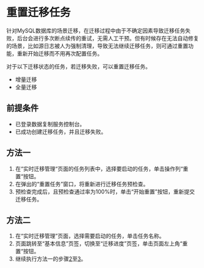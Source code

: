 # 重置迁移任务<a name="drs_03_0100"></a>

针对MySQL数据库的场景迁移，在迁移过程中由于不确定因素导致迁移任务失败，后台会进行多次断点续传的重试，无需人工干预。但有时候存在无法自动修复的场景，比如源日志被人为强制清理，导致无法继续迁移任务，则可通过重置功能，重新开始迁移而不用再次配置任务。

对于以下迁移状态的任务，若迁移失败，可以重置迁移任务。

-   增量迁移
-   全量迁移

## 前提条件<a name="section16256919193311"></a>

-   已登录数据复制服务控制台。
-   已成功创建迁移任务，并且迁移失败。

## 方法一<a name="section4298797218435"></a>

1.  在“实时迁移管理“页面的任务列表中，选择要启动的任务，单击操作列“重置“按钮。
2.  <a name="li1764125135215"></a>在弹出的“重置任务”窗口，将重新进行迁移任务预检查。
3.  <a name="li1436312473210"></a>预检查完成后，且预检查通过率为100%时，单击“开始重置”按钮，重新提交迁移任务。

## 方法二<a name="section78182028154716"></a>

1.  在“实时迁移管理”页面，选择需要启动的任务，单击任务名称。
2.  页面跳转至“基本信息”页签，切换至“迁移进度”页签，单击页面左上角“重置“按钮。
3.  继续执行方法一的步骤[2](#li1764125135215)至[3](#li1436312473210)。

